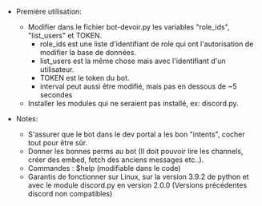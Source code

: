 - Première utilisation:

  - Modifier dans le fichier bot-devoir.py les variables "role_ids", "list_users" et TOKEN.
    - role_ids est une liste d'identifiant de role qui ont l'autorisation de modifier la base de données.
    - list_users est la même chose mais avec l'identifiant d'un utilisateur.
    - TOKEN est le token du bot.
    - interval peut aussi être modifié, mais pas en dessous de ~5 secondes
  - Installer les modules qui ne seraient pas installé, ex: discord.py.

- Notes:

  - S'assurer que le bot dans le dev portal a les bon "intents", cocher tout pour être sûr.
  - Donner les bonnes perms au bot (Il doit pouvoir lire les channels, créer des embed, fetch des anciens messages etc..).
  - Commandes : $help (modifiable dans le code)
  - Garantis de fonctionner sur Linux, sur la version 3.9.2 de python et avec le module discord.py en version 2.0.0 (Versions précédentes discord non compatibles)
